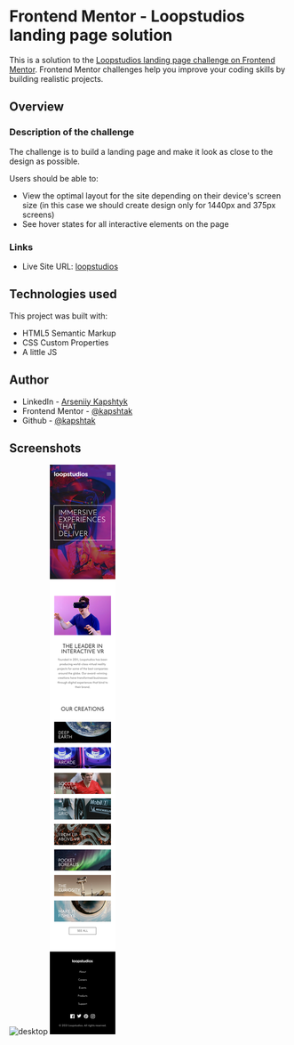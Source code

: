 # Frontend Mentor - Loopstudios landing page solution

This is a solution to the [Loopstudios landing page challenge on Frontend Mentor](https://www.frontendmentor.io/challenges/loopstudios-landing-page-N88J5Onjw). Frontend Mentor challenges help you improve your coding skills by building realistic projects.

## Overview

### Description of the challenge

The challenge is to build a landing page and make it look as close to the design as possible.

Users should be able to:

- View the optimal layout for the site depending on their device's screen size (in this case we should create design only for 1440px and 375px screens)
- See hover states for all interactive elements on the page

### Links

- Live Site URL: [loopstudios](https://public.bc.fi/s2300101/loopstudios)

## Technologies used

This project was built with:

- HTML5 Semantic Markup
- CSS Custom Properties
- A little JS

## Author

- LinkedIn - [Arseniiy Kapshtyk](https://www.linkedin.com/in/arseniiy-kapshtyk-408a1a253/)
- Frontend Mentor - [@kapshtak](https://www.frontendmentor.io/profile/Kapshtak)
- Github - [@kapshtak](https://github.com/Kapshtak)

## Screenshots

![desktop](https://github.com/Kapshtak/frontend_mentor_loopstudios/blob/main/screenshots/loopstudios.png)
![mobile](<https://github.com/Kapshtak/frontend_mentor_loopstudios/blob/main/screenshots/loopstudios(iPhone_SE).png>)

